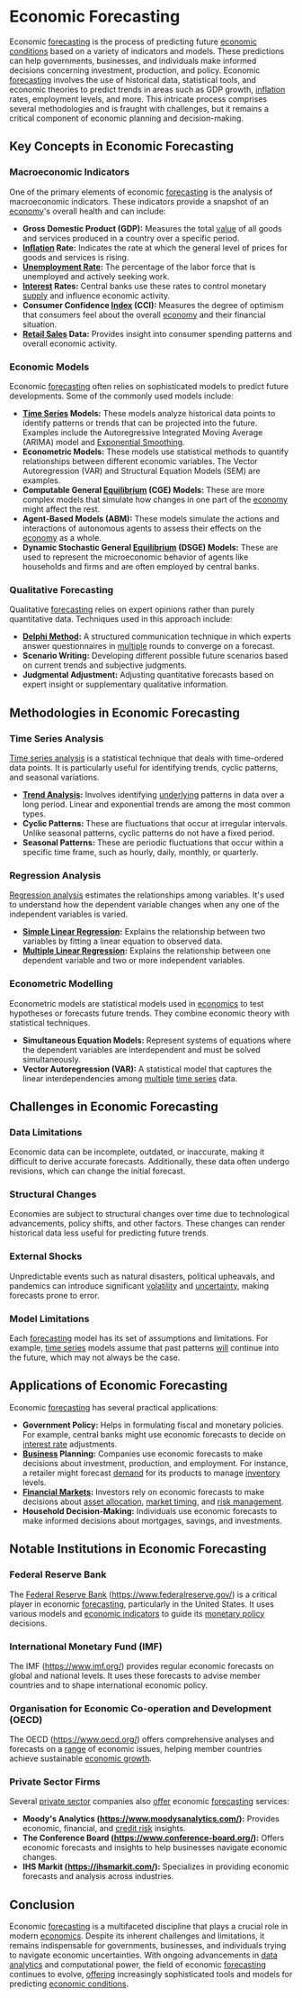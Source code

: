 # Economic Forecasting

Economic [forecasting](../f/forecasting.md) is the process of predicting future [economic conditions](../e/economic_conditions.md) based on a variety of indicators and models. These predictions can help governments, businesses, and individuals make informed decisions concerning investment, production, and policy. Economic [forecasting](../f/forecasting.md) involves the use of historical data, statistical tools, and economic theories to predict trends in areas such as GDP growth, [inflation](../i/inflation.md) rates, employment levels, and more. This intricate process comprises several methodologies and is fraught with challenges, but it remains a critical component of economic planning and decision-making.

## Key Concepts in Economic Forecasting

### Macroeconomic Indicators

One of the primary elements of economic [forecasting](../f/forecasting.md) is the analysis of macroeconomic indicators. These indicators provide a snapshot of an [economy](../e/economy.md)'s overall health and can include:

- **Gross Domestic Product (GDP):** Measures the total [value](../v/value.md) of all goods and services produced in a country over a specific period.
- **[Inflation](../i/inflation.md) Rate:** Indicates the rate at which the general level of prices for goods and services is rising.
- **[Unemployment Rate](../u/unemployment_rate.md):** The percentage of the labor force that is unemployed and actively seeking work.
- **[Interest](../i/interest.md) Rates:** Central banks use these rates to control monetary [supply](../s/supply.md) and influence economic activity.
- **Consumer Confidence [Index](../i/index.md) (CCI):** Measures the degree of optimism that consumers feel about the overall [economy](../e/economy.md) and their financial situation.
- **[Retail Sales](../r/retail_sales.md) Data:** Provides insight into consumer spending patterns and overall economic activity.

### Economic Models

Economic [forecasting](../f/forecasting.md) often relies on sophisticated models to predict future developments. Some of the commonly used models include:

- **[Time Series](../t/time_series.md) Models:** These models analyze historical data points to identify patterns or trends that can be projected into the future. Examples include the Autoregressive Integrated Moving Average (ARIMA) model and [Exponential Smoothing](../e/exponential_smoothing.md).
- **Econometric Models:** These models use statistical methods to quantify relationships between different economic variables. The Vector Autoregression (VAR) and Structural Equation Models (SEM) are examples.
- **Computable General [Equilibrium](../e/equilibrium.md) (CGE) Models:** These are more complex models that simulate how changes in one part of the [economy](../e/economy.md) might affect the rest.
- **Agent-Based Models (ABM):** These models simulate the actions and interactions of autonomous agents to assess their effects on the [economy](../e/economy.md) as a whole.
- **Dynamic Stochastic General [Equilibrium](../e/equilibrium.md) (DSGE) Models:** These are used to represent the microeconomic behavior of agents like households and firms and are often employed by central banks.

### Qualitative Forecasting

Qualitative [forecasting](../f/forecasting.md) relies on expert opinions rather than purely quantitative data. Techniques used in this approach include:

- **[Delphi Method](../d/delphi_method.md):** A structured communication technique in which experts answer questionnaires in [multiple](../m/multiple.md) rounds to converge on a forecast.
- **Scenario Writing:** Developing different possible future scenarios based on current trends and subjective judgments.
- **Judgmental Adjustment:** Adjusting quantitative forecasts based on expert insight or supplementary qualitative information.

## Methodologies in Economic Forecasting

### Time Series Analysis

[Time series analysis](../t/time_series_analysis.md) is a statistical technique that deals with time-ordered data points. It is particularly useful for identifying trends, cyclic patterns, and seasonal variations. 

- **[Trend Analysis](../t/trend_analysis.md):** Involves identifying [underlying](../u/underlying.md) patterns in data over a long period. Linear and exponential trends are among the most common types.
- **Cyclic Patterns:** These are fluctuations that occur at irregular intervals. Unlike seasonal patterns, cyclic patterns do not have a fixed period.
- **Seasonal Patterns:** These are periodic fluctuations that occur within a specific time frame, such as hourly, daily, monthly, or quarterly.

### Regression Analysis

[Regression analysis](../r/regression_analysis.md) estimates the relationships among variables. It's used to understand how the dependent variable changes when any one of the independent variables is varied.

- **[Simple Linear Regression](../s/simple_linear_regression.md):** Explains the relationship between two variables by fitting a linear equation to observed data.
- **[Multiple Linear Regression](../m/multiple_linear_regression.md):** Explains the relationship between one dependent variable and two or more independent variables.

### Econometric Modelling

Econometric models are statistical models used in [economics](../e/economics.md) to test hypotheses or forecasts future trends. They combine economic theory with statistical techniques.

- **Simultaneous Equation Models:** Represent systems of equations where the dependent variables are interdependent and must be solved simultaneously.
- **Vector Autoregression (VAR):** A statistical model that captures the linear interdependencies among [multiple](../m/multiple.md) [time series](../t/time_series.md) data.

## Challenges in Economic Forecasting

### Data Limitations

Economic data can be incomplete, outdated, or inaccurate, making it difficult to derive accurate forecasts. Additionally, these data often undergo revisions, which can change the initial forecast.

### Structural Changes

Economies are subject to structural changes over time due to technological advancements, policy shifts, and other factors. These changes can render historical data less useful for predicting future trends.

### External Shocks

Unpredictable events such as natural disasters, political upheavals, and pandemics can introduce significant [volatility](../v/volatility.md) and [uncertainty](../u/uncertainty_in_trading.md), making forecasts prone to error.

### Model Limitations

Each [forecasting](../f/forecasting.md) model has its set of assumptions and limitations. For example, [time series](../t/time_series.md) models assume that past patterns [will](../w/will.md) continue into the future, which may not always be the case.

## Applications of Economic Forecasting

Economic [forecasting](../f/forecasting.md) has several practical applications:

- **Government Policy:** Helps in formulating fiscal and monetary policies. For example, central banks might use economic forecasts to decide on [interest rate](../i/interest_rate.md) adjustments.
- **[Business](../b/business.md) Planning:** Companies use economic forecasts to make decisions about investment, production, and employment. For instance, a retailer might forecast [demand](../d/demand.md) for its products to manage [inventory](../i/inventory.md) levels.
- **[Financial Markets](../f/financial_market.md):** Investors rely on economic forecasts to make decisions about [asset allocation](../a/asset_allocation.md), [market timing](../m/market_timing.md), and [risk management](../r/risk_management.md).
- **Household Decision-Making:** Individuals use economic forecasts to make informed decisions about mortgages, savings, and investments.

## Notable Institutions in Economic Forecasting

### Federal Reserve Bank

The [Federal Reserve Bank](../f/federal_reserve_bank.md) (https://www.federalreserve.gov/) is a critical player in economic [forecasting](../f/forecasting.md), particularly in the United States. It uses various models and [economic indicators](../e/economic_indicators.md) to guide its [monetary policy](../m/monetary_policy.md) decisions.

### International Monetary Fund (IMF)

The IMF (https://www.imf.org/) provides regular economic forecasts on global and national levels. It uses these forecasts to advise member countries and to shape international economic policy.

### Organisation for Economic Co-operation and Development (OECD)

The OECD (https://www.oecd.org/) offers comprehensive analyses and forecasts on a [range](../r/range.md) of economic issues, helping member countries achieve sustainable [economic growth](../e/economic_growth.md).

### Private Sector Firms

Several [private sector](../p/private_sector.md) companies also [offer](../o/offer.md) economic [forecasting](../f/forecasting.md) services:

- **Moody's Analytics (https://www.moodysanalytics.com/):** Provides economic, financial, and [credit risk](../c/credit_risk.md) insights.
- **The Conference Board (https://www.conference-board.org/):** Offers economic forecasts and insights to help businesses navigate economic changes.
- **IHS Markit (https://ihsmarkit.com/):** Specializes in providing economic forecasts and analysis across industries.

## Conclusion

Economic [forecasting](../f/forecasting.md) is a multifaceted discipline that plays a crucial role in modern [economics](../e/economics.md). Despite its inherent challenges and limitations, it remains indispensable for governments, businesses, and individuals trying to navigate economic uncertainties. With ongoing advancements in [data analytics](../d/data_analytics.md) and computational power, the field of economic [forecasting](../f/forecasting.md) continues to evolve, [offering](../o/offering.md) increasingly sophisticated tools and models for predicting [economic conditions](../e/economic_conditions.md).